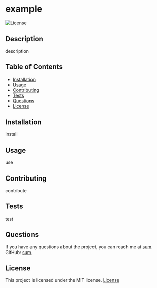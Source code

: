 #  example

![License](https://img.shields.io/badge/License-MIT-blue.svg)

## Description
description 

## Table of Contents
- [Installation](#installation)
- [Usage](#usage)
- [Contributing](#contributing)
- [Tests](#tests)
- [Questions](#questions)
- [License](#license)

## Installation
install 

## Usage
use

## Contributing
contribute

## Tests
test

## Questions
If you have any questions about the project, you can reach me at [sum](mailto:sum).  
GitHub: [sum](https://github.com/sum)

## License

This project is licensed under the MIT license. [License](https://opensource.org/licenses/MIT)
  
